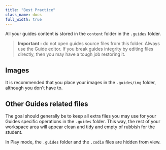 ```yaml
---
title: "Best Practice"
class_name: docs
full_width: true
---
```

All your guides content is stored in the `content` folder in the `.guides` folder.

> **Important :** do not open guides source files from this folder. Always use the Guide editor. If you break guides integrity by editing files directly, then you may have a tough job restoring it.

## Images
It is recommended that you place your images in the `.guides/img` folder, although you don't have to.

## Other Guides related files
The goal should generally be to keep all extra files you may use for your Guides specific operations in the `.guides` folder. This way, the rest of your workspace area will appear clean and tidy and empty of rubbish for the student.

In Play mode, the `.guides` folder and the `.codio` files are hidden from view.
